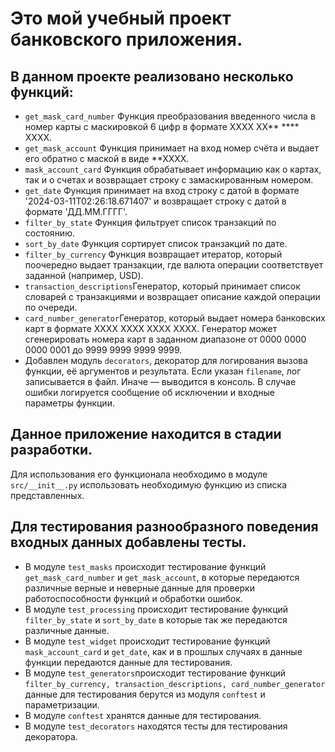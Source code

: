 # Это мой учебный проект банковского приложения.

## В данном проекте реализовано несколько функций:
* `get_mask_card_number` Функция преобразования введенного числа в номер карты 
    с маскировкой 6 цифр в формате XXXX XX** **** XXXX.
* `get_mask_account` Функция принимает на вход номер счёта и выдает его обратно с маской в виде **ХХХХ.
* `mask_account_card` Функция обрабатывает информацию как о картах, так и о счетах 
    и возвращает строку с замаскированным номером.
* `get_date` Функция принимает на вход строку с датой в формате '2024-03-11T02:26:18.671407'
    и возвращает строку с датой в формате 'ДД.ММ.ГГГГ'.
* `filter_by_state` Функция фильтрует список транзакций по состоянию.
* `sort_by_date` Функция сортирует список транзакций по дате.
* `filter_by_currency` Функция возвращает итератор, который поочередно выдает транзакции,
    где валюта операции соответствует заданной (например, USD).
* `transaction_descriptions`Генератор, который принимает список словарей с транзакциями
    и возвращает описание каждой операции по очереди.
* `card_number_generator`Генератор, который выдает номера банковских карт в формате XXXX XXXX XXXX XXXX.
    Генератор может сгенерировать номера карт в заданном диапазоне
    от 0000 0000 0000 0001 до 9999 9999 9999 9999.
* Добавлен модуль `decorators`, декоратор для логирования вызова функции, её аргументов и результата.
    Если указан `filename`, лог записывается в файл. Иначе — выводится в консоль.
    В случае ошибки логируется сообщение об исключении и входные параметры функции.

## Данное приложение находится в стадии разработки.
Для использования его функционала необходимо в модуле `src/__init__.py` использовать необходимую функцию
из списка представленных.

## Для тестирования разнообразного поведения входных данных добавлены тесты.

* В модуле `test_masks` происходит тестирование функций `get_mask_card_number` и `get_mask_account`, в которые 
передаются различные верные и неверные данные для проверки работоспособности функций и обработки ошибок.
* В модуле `test_processing` происходит тестирование функций `filter_by_state` и `sort_by_date` в которые так 
же передаются различные данные.
* В модуле `test_widget` происходит тестирование функций `mask_account_card` и `get_date`, как и в прошлых случаях 
в данные функции передаются данные для тестирования.
* В модуле `test_generators`происходит тестирование функций `filter_by_currency, transaction_descriptions,
card_number_generator` данные для тестирования берутся из модуля `conftest` и параметризации.
* В модуле `conftest` хранятся данные для тестирования.
* В модуле `test_decorators` находятся тесты для тестирования декоратора.